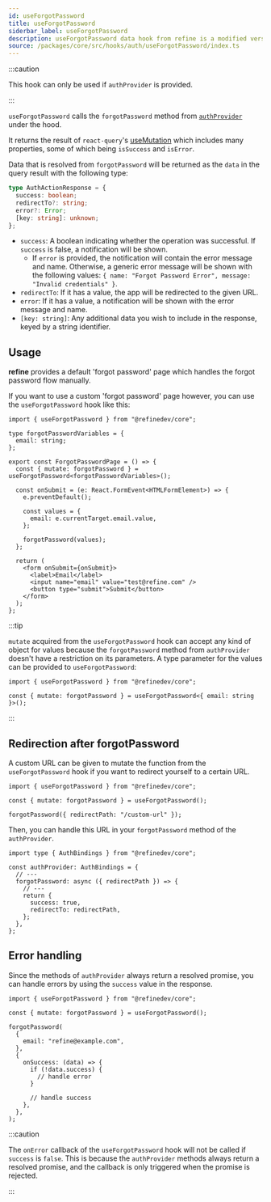 ```yaml
---
id: useForgotPassword
title: useForgotPassword
siderbar_label: useForgotPassword
description: useForgotPassword data hook from refine is a modified version of react-query's useMutation for registration.
source: /packages/core/src/hooks/auth/useForgotPassword/index.ts
---
```


:::caution

This hook can only be used if `authProvider` is provided.

:::

`useForgotPassword` calls the `forgotPassword` method from [`authProvider`](/api-reference/core/providers/auth-provider.md) under the hood.

It returns the result of `react-query`'s [useMutation](https://react-query.tanstack.com/reference/useMutation) which includes many properties, some of which being `isSuccess` and `isError`.

Data that is resolved from `forgotPassword` will be returned as the `data` in the query result with the following type:

```ts
type AuthActionResponse = {
  success: boolean;
  redirectTo?: string;
  error?: Error;
  [key: string]: unknown;
};
```

- `success`: A boolean indicating whether the operation was successful. If `success` is false, a notification will be shown.
  - If `error` is provided, the notification will contain the error message and name. Otherwise, a generic error message will be shown with the following values: `{ name: "Forgot Password Error", message: "Invalid credentials" }`.
- `redirectTo`: If it has a value, the app will be redirected to the given URL.
- `error`: If it has a value, a notification will be shown with the error message and name.
- `[key: string]`: Any additional data you wish to include in the response, keyed by a string identifier.

## Usage

**refine** provides a default 'forgot password' page which handles the forgot password flow manually.

If you want to use a custom 'forgot password' page however, you can use the `useForgotPassword` hook like this:

```tsx title="pages/customForgotPasswordPage"
import { useForgotPassword } from "@refinedev/core";

type forgotPasswordVariables = {
  email: string;
};

export const ForgotPasswordPage = () => {
  const { mutate: forgotPassword } = useForgotPassword<forgotPasswordVariables>();

  const onSubmit = (e: React.FormEvent<HTMLFormElement>) => {
    e.preventDefault();

    const values = {
      email: e.currentTarget.email.value,
    };

    forgotPassword(values);
  };

  return (
    <form onSubmit={onSubmit}>
      <label>Email</label>
      <input name="email" value="test@refine.com" />
      <button type="submit">Submit</button>
    </form>
  );
};
```

:::tip

`mutate` acquired from the `useForgotPassword` hook can accept any kind of object for values because the `forgotPassword` method from `authProvider` doesn't have a restriction on its parameters.
A type parameter for the values can be provided to `useForgotPassword`:

```tsx
import { useForgotPassword } from "@refinedev/core";

const { mutate: forgotPassword } = useForgotPassword<{ email: string }>();
```

:::

## Redirection after forgotPassword

A custom URL can be given to mutate the function from the `useForgotPassword` hook if you want to redirect yourself to a certain URL.

```tsx
import { useForgotPassword } from "@refinedev/core";

const { mutate: forgotPassword } = useForgotPassword();

forgotPassword({ redirectPath: "/custom-url" });
```

Then, you can handle this URL in your `forgotPassword` method of the `authProvider`.

```tsx
import type { AuthBindings } from "@refinedev/core";

const authProvider: AuthBindings = {
  // ---
  forgotPassword: async ({ redirectPath }) => {
    // ---
    return {
      success: true,
      redirectTo: redirectPath,
    };
  },
};
```

## Error handling

Since the methods of `authProvider` always return a resolved promise, you can handle errors by using the `success` value in the response.

```tsx
import { useForgotPassword } from "@refinedev/core";

const { mutate: forgotPassword } = useForgotPassword();

forgotPassword(
  {
    email: "refine@example.com",
  },
  {
    onSuccess: (data) => {
      if (!data.success) {
        // handle error
      }

      // handle success
    },
  },
);
```

:::caution

The `onError` callback of the `useForgotPassword` hook will not be called if `success` is `false`. This is because the `authProvider` methods always return a resolved promise, and the callback is only triggered when the promise is rejected.

:::
